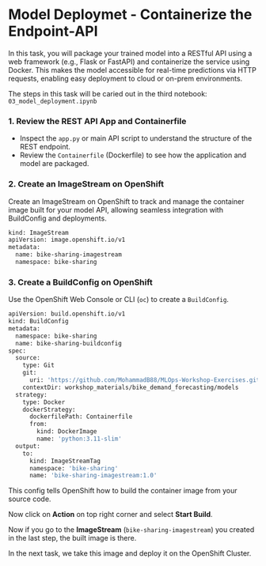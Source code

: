 # Model Deploymet - Containerize the Endpoint-API
In this task, you will package your trained model into a RESTful API using a web framework (e.g., Flask or FastAPI) and containerize the service using Docker. This makes the model accessible for real-time predictions via HTTP requests, enabling easy deployment to cloud or on-prem environments.

The steps in this task will be caried out in the third notebook: `03_model_deployment.ipynb`

### 1. Review the REST API App and Containerfile
- Inspect the `app.py` or main API script to understand the structure of the REST endpoint.
- Review the `Containerfile` (Dockerfile) to see how the application and model are packaged.

### 2. Create an ImageStream on OpenShift
Create an ImageStream on OpenShift to track and manage the container image built for your model API, allowing seamless integration with BuildConfig and deployments.

```bash
kind: ImageStream
apiVersion: image.openshift.io/v1
metadata:
  name: bike-sharing-imagestream
  namespace: bike-sharing
```

### 3. Create a BuildConfig on OpenShift
Use the OpenShift Web Console or CLI (`oc`) to create a `BuildConfig`.
```bash
apiVersion: build.openshift.io/v1
kind: BuildConfig
metadata:
  namespace: bike-sharing
  name: bike-sharing-buildconfig
spec:
  source:
    type: Git
    git:
      uri: 'https://github.com/MohammadB88/MLOps-Workshop-Exercises.git'
    contextDir: workshop_materials/bike_demand_forecasting/models
  strategy:
    type: Docker
    dockerStrategy:
      dockerfilePath: Containerfile
      from:
        kind: DockerImage
        name: 'python:3.11-slim'
  output:
    to:
      kind: ImageStreamTag
      namespace: 'bike-sharing'
      name: 'bike-sharing-imagestream:1.0'
```

This config tells OpenShift how to build the container image from your source code.

Now click on **Action** on top right corner and select **Start Build**. 

Now if you go to the **ImageStream** (``bike-sharing-imagestream``) you created in the last step, the built image is there.

In the next task, we take this image and deploy it on the OpenShift Cluster. 
